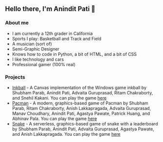 ## Hello there, I'm Anindit Pati 👋


### About me

- I am currently a 12th grader in California 
- Sports I play: Basketball and Track and Field 
- A musician (sort of)
- Semi-Graphic Designer
- Knows how to code in Python, a bit of HTML, and a bit of CSS
- I like technology and cars 
- Professional gamer (100% real) 


### Projects
- [Inkball](https://github.com/skparab1/Inkball) - A Canvas implementation of the Windows game inkball by Shubham Parab, Anindit Pati, Advaita Guruprasad, Ritam Chakraborty, and Snehil Kakani. You can play the game [here](https://skparab1.github.io/inkball)
- [Pacman](https://github.com/skparab1/Pacman) - A modern, graphics-based game of Pacman by Shubham Parab, Ritam Chakraborty, Anish Lakkapragada, Advaita Guruprasad, Manav Choudhary, Anindit Pati, Agastya Pawate, Patrick Huang, and Abhinav Pala. You can play the game [here](https://skparab1.github.io/pacman/)
- [Snake](https://github.com/skparab1/snake) - A serverless, graphics-based game of snake with a leaderboard by Shubham Parab, Anindit Pati, Advaita Guruprasad, Agastya Pawate, and Anish Lakkapragada. You can play the game [here](https://skparab1.github.io/snakeg/) 

<!--
**Anipati2/Anipati2** is a ✨ _special_ ✨ repository because its `README.md` (this file) appears on your GitHub profile.

Here are some ideas to get you started:
